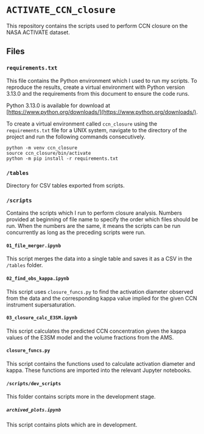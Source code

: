 # `ACTIVATE_CCN_closure`

This repository contains the scripts used to perform CCN closure on the NASA ACTIVATE dataset.

## Files

### `requirements.txt`

This file contains the Python environment which I used to run my scripts. To reproduce the results, create a virtual environment with Python version 3.13.0 and the requirements from this document to ensure the code runs.

Python 3.13.0 is available for download at [https://www.python.org/downloads/](https://www.python.org/downloads/).

To create a virtual environment called `ccn_closure` using the `requirements.txt` file for a UNIX system, navigate to the directory of the project and run the following commands consecutively.

```
python -m venv ccn_closure
source ccn_closure/bin/activate
python -m pip install -r requirements.txt
```

### `/tables`

Directory for CSV tables exported from scripts.

### `/scripts`

Contains the scripts which I run to perform closure analysis. Numbers provided at beginning of file name to specify the order which files should be run. When the numbers are the same, it means the scripts can be run concurrently as long as the preceding scripts were run.

#### `01_file_merger.ipynb`

This script merges the data into a single table and saves it as a CSV in the `/tables` folder.

#### `02_find_obs_kappa.ipynb`

This script uses `closure_funcs.py` to find the activation diameter observed from the data and the corresponding kappa value implied for the given CCN instrument supersaturation.

#### `03_closure_calc_E3SM.ipynb`

This script calculates the predicted CCN concentration given the kappa values of the E3SM model and the volume fractions from the AMS.

#### `closure_funcs.py`

This script contains the functions used to calculate activation diameter and kappa. These functions are imported into the relevant Jupyter notebooks.

#### `/scripts/dev_scripts`

This folder contains scripts more in the development stage.

##### `archived_plots.ipynb`

This script contains plots which are in development.